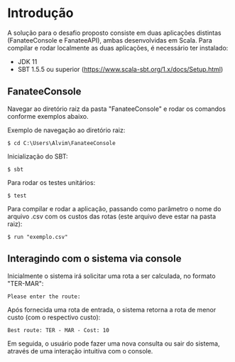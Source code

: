 # Introdução #

A solução para o desafio proposto consiste em duas aplicações distintas (FanateeConsole e FanateeAPI), ambas desenvolvidas em Scala.
Para compilar e rodar localmente as duas aplicações, é necessário ter instalado:
- JDK 11
- SBT 1.5.5 ou superior (https://www.scala-sbt.org/1.x/docs/Setup.html)

## FanateeConsole ##

Navegar ao diretório raiz da pasta "FanateeConsole" e rodar os comandos conforme exemplos abaixo.

Exemplo de navegação ao diretório raiz:
```shell
$ cd C:\Users\Alvim\FanateeConsole
```

Inicialização do SBT:
```shell
$ sbt
```

Para rodar os testes unitários:
```shell
$ test
```

Para compilar e rodar a aplicação, passando como parâmetro o nome do arquivo .csv com os custos das rotas (este arquivo deve estar na pasta raiz):
```shell
$ run "exemplo.csv"
```

## Interagindo com o sistema via console ##

Inicialmente o sistema irá solicitar uma rota a ser calculada, no formato "TER-MAR":
```shell
Please enter the route:
```

Após fornecida uma rota de entrada, o sistema retorna a rota de menor custo (com o respectivo custo):
```shell
Best route: TER - MAR - Cost: 10
```

Em seguida, o usuário pode fazer uma nova consulta ou sair do sistema, através de uma interação intuitiva com o console.

